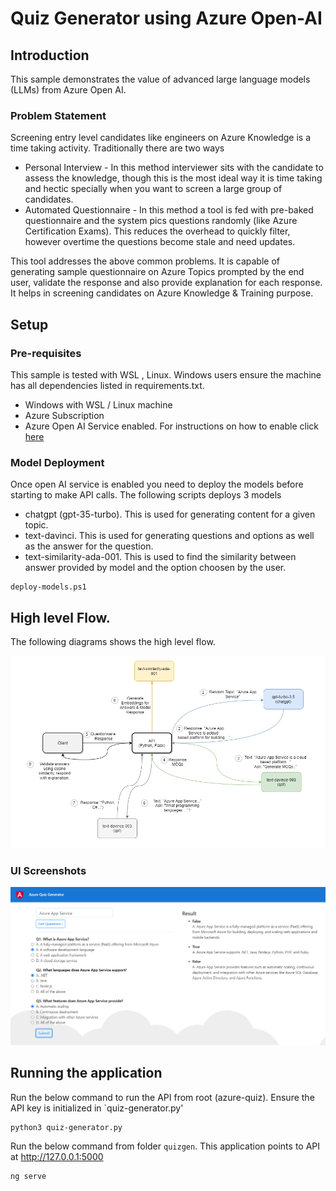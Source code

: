 # Quiz Generator using Azure Open-AI 

## Introduction

This sample demonstrates the value of advanced large language models (LLMs) from Azure Open AI.

### Problem Statement

Screening entry level candidates like engineers on Azure Knowledge is a time taking activity. Traditionally there are two ways
- Personal Interview -  In this method interviewer sits with the candidate to assess the knowledge, though this is the most ideal way it is time taking and hectic specially when you want to screen a large group of candidates.
- Automated Questionnaire - In this method a tool is fed with pre-baked questionnaire and the system pics questions randomly (like Azure Certification Exams). This reduces the overhead to quickly filter, however overtime the questions become stale and need updates.

This tool addresses the above common problems. It is capable of generating sample questionnaire on Azure Topics prompted by the end user, validate the response and also provide explanation for each response. It helps in screening candidates on Azure Knowledge & Training purpose.

## Setup

### Pre-requisites

This sample is tested with WSL , Linux.
Windows users ensure the machine has all dependencies listed in requirements.txt.

- Windows with WSL / Linux machine
- Azure Subscription 
- Azure Open AI Service enabled. For instructions on how to enable click [here](https://aka.ms/oai/access)


###  Model Deployment

Once open AI service is enabled you need to deploy the models before starting to make API calls. 
The following scripts deploys 3 models
- chatgpt (gpt-35-turbo). This is used for generating content for a given topic.
- text-davinci. This is used for generating questions and options as well as the answer for the question.
- text-similarity-ada-001. This is used to find the similarity between answer provided by model and the option choosen by the user.

```
deploy-models.ps1
```

## High level Flow.

The following diagrams shows the high level flow.

![alt text](docs/diagram.png)

### UI Screenshots 


![alt text](docs/app.png)

## Running the application

Run the below command to run the API from root (azure-quiz). Ensure the API key is initialized in `quiz-generator.py'

```
python3 quiz-generator.py
```

Run the below command from folder `quizgen`. 
This application points to API at http://127.0.0.1:5000
```
ng serve
```




